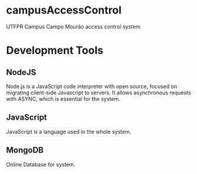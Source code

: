 # campusAccessControl
UTFPR Campus Campo Mourão access control system 

# Development Tools 

## NodeJS  
Node.js is a JavaScript code interpreter with open source, focused on migrating client-side Javascript to servers. It allows asynchronous requests with ASYNC, which is essential for the system.

## JavaScript    
JavaScript is a language used in the whole system.

## MongoDB
Online Database for system.
